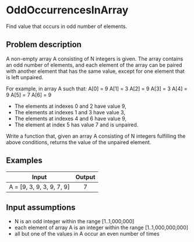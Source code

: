# OddOccurrencesInArray

Find value that occurs in odd number of elements.

## Problem description

A non-empty array A consisting of N integers is given. The array contains an odd number of elements, and each element of the array can be 
paired with another element that has the same value, except for one element that is left unpaired.

For example, in array A such that:
A[0] = 9  A[1] = 3  A[2] = 9
A[3] = 3  A[4] = 9  A[5] = 7
A[6] = 9

* The elements at indexes 0 and 2 have value 9,
* The elements at indexes 1 and 3 have value 3,
* The elements at indexes 4 and 6 have value 9,
* The element at index 5 has value 7 and is unpaired.

Write a function that, given an array A consisting of N integers fulfilling the above conditions, returns the value of the unpaired element.

## Examples

| Input                     | Output |
|---------------------------|:------:|
| A = [9, 3, 9, 3, 9, 7, 9] |   7    |

## Input assumptions

* N is an odd integer within the range [1..1,000,000]
* each element of array A is an integer within the range [1..1,000,000,000]
* all but one of the values in A occur an even number of times
